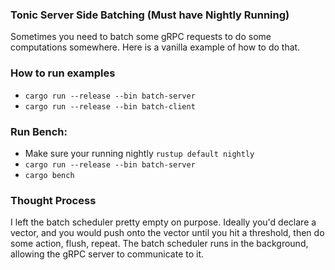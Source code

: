 ### Tonic Server Side Batching (Must have Nightly Running)

Sometimes you need to batch some gRPC requests to do some computations somewhere.  Here is a vanilla example of how to do that.

### How to run examples
- `cargo run --release --bin batch-server`
- `cargo run --release --bin batch-client `

### Run Bench:
- Make sure your running nightly `rustup default nightly`
- `cargo run --release --bin batch-server`
- `cargo bench`

### Thought Process
I left the batch scheduler pretty empty on purpose.  Ideally you'd declare a vector, and you would push onto the vector until you hit a threshold, then do some action, flush, repeat.  The batch scheduler runs in the background, allowing the gRPC server to communicate to it.
